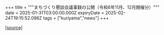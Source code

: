 +++
title = """まちづくり懇談会議事録の公開（令和6年11月、12月開催分）"""
date = 2025-01-31T03:00:00.000Z
expiryDate = 2025-02-24T19:15:52.086Z
tags = ["kuriyama","news"]
+++


[[source]](https://www.town.kuriyama.hokkaido.jp/site/matikon/30108.html)
